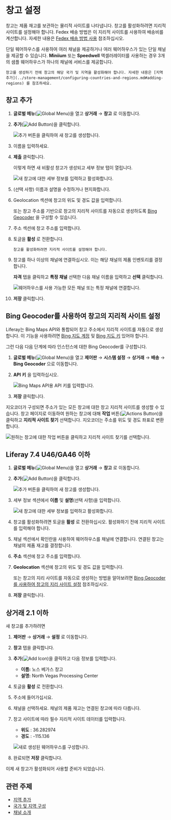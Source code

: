 # 창고 설정

창고는 제품 재고를 보관하는 물리적 사이트를 나타냅니다. 창고를 활성화하려면 지리적 사이트를 설정해야 합니다. Fedex 배송 방법은 이 지리적 사이트를 사용하여 배송비를 계산합니다. 자세한 내용은 [Fedex 배송 방법 사용](../store-management/configuring-shipping-methods/using-the-fedex-shipping-method.md) 참조하십시오.

단일 웨어하우스를 사용하여 여러 채널을 제공하거나 여러 웨어하우스가 있는 단일 채널을 제공할 수 있습니다. **Miniium** 또는 **Speedwell** 액셀러레이터를 사용하는 경우 3개의 샘플 웨어하우스가 하나의 채널에 서비스를 제공합니다.

```{note}
창고를 생성하기 전에 창고의 해당 국가 및 지역을 활성화해야 합니다. 자세한 내용은 [지역 추가](../store-management/configuring-countries-and-regions.md#adding-regions) 를 참조하세요.
```

## 창고 추가

1. **글로벌 메뉴**(![Global Menu](../images/icon-applications-menu.png))을 열고 **상거래** &rarr; **창고** 로 이동합니다.

1. **추가**(![Add Button](../images/icon-add.png))을 클릭합니다.

   ![추가 버튼을 클릭하여 새 창고를 생성합니다.](./setting-up-warehouses/images/01.png)

1. 이름을 입력하세요.

1. **제출** 클릭합니다.

   이렇게 하면 새 비활성 창고가 생성되고 세부 정보 탭이 열립니다.

   ![새 창고에 대한 세부 정보를 입력하고 활성화합니다.](./setting-up-warehouses/images/02.png)

1. (선택 사항) 이름과 설명을 수정하거나 현지화합니다.

1. Geolocation 섹션에 창고의 위도 및 경도 값을 입력합니다.

   또는 창고 주소를 기반으로 창고의 지리적 사이트를 자동으로 생성하도록 [Bing Geocoder](#using-bing-geocoder-to-set-a-warehouses-geolocation) 을 구성할 수 있습니다.

1. 주소 섹션에 창고 주소를 입력합니다.

1. 토글을 **활성** 로 전환합니다.

   ```{important}
   창고를 활성화하려면 지리적 사이트를 설정해야 합니다.
   ```

1. 창고를 하나 이상의 채널에 연결하십시오. 이는 해당 채널의 제품 인벤토리를 결정합니다.

   **자격** 탭을 클릭하고 **특정 채널** 선택한 다음 채널 이름을 입력하고 **선택** 클릭합니다.

   ![웨어하우스를 사용 가능한 모든 채널 또는 특정 채널에 연결합니다.](./setting-up-warehouses/images/03.png)

1. **저장** 클릭합니다.

## Bing Geocoder를 사용하여 창고의 지리적 사이트 설정

Liferay는 Bing Maps API와 통합되어 창고 주소에서 지리적 사이트를 자동으로 생성합니다. 이 기능을 사용하려면 [Bing 지도 계정](https://docs.microsoft.com/en-us/bingmaps/getting-started/bing-maps-dev-center-help/creating-a-bing-maps-account) 및 [Bing 지도 키](https://docs.microsoft.com/en-us/bingmaps/getting-started/bing-maps-dev-center-help/getting-a-bing-maps-key) 있어야 합니다.

그런 다음 다음 단계에 따라 인스턴스에 대한 Bing Geocoder를 구성합니다.

1. **글로벌 메뉴**(![Global Menu](../images/icon-applications-menu.png))을 열고 **제어판** &rarr; **시스템 설정** &rarr; **상거래** &rarr; **배송** &rarr; **Bing Geocoder** 으로 이동합니다.

1. **API 키** 을 입력하십시오.

   ![Bing Maps API용 API 키를 입력합니다.](./setting-up-warehouses/images/04.png)

1. **저장** 클릭합니다.

지오코더가 구성되면 주소가 있는 모든 창고에 대한 창고 지리적 사이트를 생성할 수 있습니다. 창고 페이지로 이동하여 원하는 창고에 대해 **작업** 버튼(![Actions Button](../images/icon-actions.png))을 클릭하고 **지리적 사이트 찾기** 선택합니다. 지오코더는 주소를 위도 및 경도 좌표로 변환합니다.

![원하는 창고에 대한 작업 버튼을 클릭하고 지리적 사이트 찾기를 선택합니다.](./setting-up-warehouses/images/05.png)

## Liferay 7.4 U46/GA46 이하

1. **글로벌 메뉴**(![Global Menu](../images/icon-applications-menu.png))을 열고 **상거래** &rarr; **창고** 로 이동합니다.

1. **추가**(![Add Button](../images/icon-add.png))을 클릭합니다.

   ![추가 버튼을 클릭하여 새 창고를 생성합니다.](./setting-up-warehouses/images/06.png)

1. 세부 정보 섹션에서 **이름** 및 **설명**(선택 사항)을 입력합니다.

   ![새 창고에 대한 세부 정보를 입력하고 활성화합니다.](./setting-up-warehouses/images/07.png)

1. 창고를 활성화하려면 토글을 **활성** 로 전환하십시오. 활성화하기 전에 지리적 사이트를 입력해야 합니다.

1. 채널 섹션에서 확인란을 사용하여 웨어하우스를 채널에 연결합니다. 연결된 창고는 채널의 제품 재고를 결정합니다.

1. **주소** 섹션에 창고 주소를 입력합니다.

1. **Geolocation** 섹션에 창고의 위도 및 경도 값을 입력합니다.

   또는 창고의 지리 사이트를 자동으로 생성하는 방법을 알아보려면 [Bing Geocoder를 사용하여 창고의 지리 사이트 설정](#using-bing-geocoder-to-set-a-warehouses-geolocation) 참조하십시오.

1. **저장** 클릭합니다.

## 상거래 2.1 이하

새 창고를 추가하려면

1. **제어판** &rarr; **상거래** &rarr; **설정** 로 이동합니다.

1. **창고** 탭을 클릭합니다.

1. **추가**(![Add Icon](../images/icon-add.png))을 클릭하고 다음 정보를 입력합니다.

   * **이름:** 노스 베가스 창고
   * **설명:** North Vegas Processing Center

1. 토글을 **활성** 로 전환합니다.

1. 주소에 들어가십시요.

1. 채널을 선택하세요. 채널의 제품 재고는 연결된 창고에 따라 다릅니다.

1. 창고 사이트에 따라 필수 지리적 사이트 데이터를 입력합니다.

   * **위도** : 36.282974
   * **경도** : -115.136

    ![새로 생성된 웨어하우스를 구성합니다.](./setting-up-warehouses/images/08.png)

1. 완료되면 **저장** 클릭합니다.

이제 새 창고가 활성화되어 사용할 준비가 되었습니다.

## 관련 주제

* [지역 추가](../store-management/configuring-countries-and-regions.md#adding-regions)
* [국가 및 지역 구성](../store-management/configuring-countries-and-regions.md)
* [채널 소개](../store-management/channels/introduction-to-channels.md)
